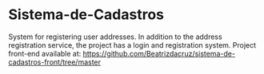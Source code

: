 # Sistema-de-Cadastros
System for registering user addresses.
In addition to the address registration service, the project has a login and registration system.
Project front-end available at: https://github.com/Beatrizdacruz/sistema-de-cadastros-front/tree/master

